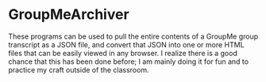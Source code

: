 # GroupMeArchiver
These programs can be used to pull the entire contents of a GroupMe group transcript as a JSON file, and convert that JSON into one or more HTML files that can be easily viewed in any browser. I realize there is a good chance that this has been done before; I am mainly doing it for fun and to practice my craft outside of the classroom.
